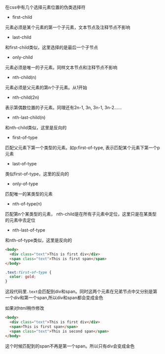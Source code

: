 在css中有几个选择元素位置的伪类选择符

- first-child  
 
 元素必须是某个元素的第一个子元素，文本节点及注释节点不影响
 
- last-child 
 
 和first-child类似，这里选择的是最后一个子节点
 
- only-child 
 
 元素必须是唯一的子元素。同样文本节点和注释节点不影响
 
- nth-child(n) 
 
 元素必须是父元素的第n个子元素。从1开始
 
- nth-child(2n) 
 
 表示第偶数位置的子元素。同理还有2n-1, 3n, 3n-1, 3n-2......
 
- nth-last-child(n) 
 
 和nth-child类似，这里是反向的
 
- first-of-type 
 
 匹配父元素下第一个类型的元素。如p:first-of-type, 表示匹配某个元素下第一个p元素
 
- last-of-type 
 
 类似first-of-type，这里的反向的
 
- only-of-type 
 
 匹配唯一的某类型的元素
 
- nth-of-type(n) 
 
 匹配第n个某类型的元素， nth-child是在所有子元素中定位，这里只是在某类型的元素中去定位
 
- nth-last-of-type 
 
 和nth-of-type类似，这里是反向的

 

```html
<body>
  <div class="text">This is first div</div>
  <span class="text">This is first span</span>
</body>
```
```css
.text:first-of-type {
  color: gold;
}
```

这段代码里`.text`会匹配到div和span。同时这两个元素在兄弟节点中又分别是第一个div和第一个span,所以div和span都会变成金色


如果对html稍作修改
```html
<body>
  <div class="text">This is first div</div>
  <span>This is first span</span>
  <span class="text">This is second span</span>
</body>
```
这个时候匹配到的span不再是第一个span。所以只有div会变成金色
